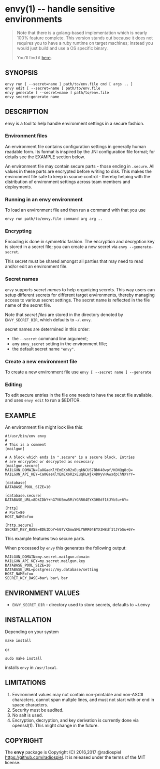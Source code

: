 envy(1) -- handle sensitive environments
========================================

> Note that there is a golang-based implementation which is nearly 100% feature complete. This version stands out because it does not requires you to have a ruby runtime on target machines; instead you would just build and use a OS specific binary.
> 
> You'll find it [here](https://github.com/radiospiel/envy-rb/pull/2).

## SYNOPSIS

    envy run [ --secret=name ] path/to/env.file cmd [ args .. ]
    envy edit [ --secret=name ] path/to/env.file
    envy generate [ --secret=name ] path/to/env.file
    envy secret:generate name

## DESCRIPTION

envy is a tool to help handle environment settings in a secure fashion.

### Environment files

An environment file contains configuration settings in generally human
readable form. Its format is inspired by the .INI configuration file format;
for details see the EXAMPLE section below.

An environment file may contain secure parts - those ending in `.secure`.
All values in these parts are encrypted before writing to disk. This makes
the environment file safe to keep in source control - thereby helping
with the distribution of environment settings across team members and
deployments.

### Running in an envy environment

To load an environment file and then run a command with that you use

    envy run path/to/envy.file command arg arg ..

### Encrypting

Encoding is done in symmetric fashion. The encryption and decryption key is stored
in a secret file; you can create a new secret via `envy --generate-secret`.

This secret must be shared amongst all parties that may need to read
and/or edit an environment file.

### Secret names

`envy` supports *secret names* to help organizing secrets. This way users can setup
different secrets for different target environments, thereby managing access to
various secret settings. The secret name is reflected in the file name of the secret
file.

Note that *secret files* are stored in the directory denoted by `ENVY_SECRET_DIR`,
which defaults to `~/.envy`.

secret names are determined in this order:

- the `--secret` command line argument;
- any `envy_secret` setting in the environment fille;
- the default secret name `"envy"`.

### Create a new environment file

To create a new environment file use `envy [ --secret name ] --generate`

### Editing

To edit secure entries in the file one needs to have the secet file available,
and uses `envy edit` to run a $EDITOR.

## EXAMPLE

An environment file might look like this:

    #!/usr/bin/env envy
    #
    # This is a comment
    [mailgun]

    # A block which ends in ".secure" is a secure block. Entries
    # are encrypted or decrypted as necessary
    [mailgun.secure]
    MAILGUN_DOMAIN=CaOGaeKlYEmEXoR2xEuqkNCUS7BkK48wpf/KONQg8cQ=
    MAILGUN_API_KEY=CaOGaeKlYEmEXoR2xEuqkLWjk4DWyVHAwsdpChNXYrY=

    [database]
    DATABASE_POOL_SIZE=10

    [database.secure]
    DATABASE_URL=8DkIDbY+hG7VKSmw5MiYGRR04EYX3HBdf1tJYbSu+6Y=

    [http]
    # Port=80
    HOST_NAME=foo

    [http.secure]
    SECRET_KEY_BASE=8DkIDbY+hG7VKSmw5MiYGRR04EYX3HBdf1tJYbSu+6Y=

This example features two secure parts.

When processed by `envy` this generates the following output:

    MAILGUN_DOMAIN=my.secret.mailgun.domain
    MAILGUN_API_KEY=my.secret.mailgun.key
    DATABASE_POOL_SIZE=10
    DATABASE_URL=postgres://my.database/setting
    HOST_NAME=foo
    SECRET_KEY_BASE=bar\ bar\ bar

## ENVIRONMENT VALUES

- `ENVY_SECRET_DIR` - directory used to store secrets, defaults to ~/.envy

## INSTALLATION

Depending on your system

    make install

or

    sudo make install
    
installs `envy` in `/usr/local`.

## LIMITATIONS

1. Environment values may not contain non-printable and non-ASCII characters,
   cannot span multple lines, and must not start with or end in space characters.
2. Security must be audited.
3. No salt is used.
4. Encryption, decryption, and key derivation is currently done via openssl(1).
   This might change in the future.

## COPYRIGHT

The **envy** package is Copyright (C) 2016,2017 @radiospiel <https://github.com/radiospiel>.
It is released under the terms of the MIT license.
